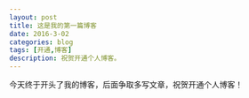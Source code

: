 ```yaml
---
layout: post
title: 这是我的第一篇博客
date: 2016-3-02
categories: blog
tags: [开通,博客]
description: 祝贺开通个人博客。
---
```


今天终于开头了我的博客，后面争取多写文章，祝贺开通个人博客！












